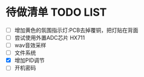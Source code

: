 # 待做清单 TODO LIST

- [ ] 增加黄色的氛围指示灯:PCB去掉覆铜，把灯贴在背面
- [ ] 尝试使用外置ADC芯片 HX711
- [ ] wav音效采样
- [ ] 文件系统
- [x] 增加PID调节
- [ ] 开机密码
